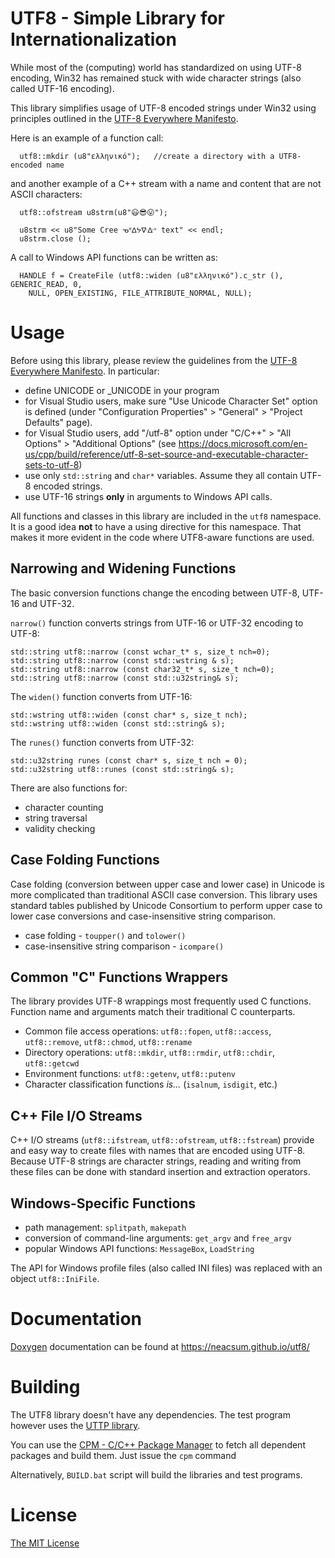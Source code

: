 ﻿UTF8 - Simple Library for Internationalization
=============================================

While most of the (computing) world has standardized on using UTF-8 encoding,
Win32 has remained stuck with wide character strings (also called UTF-16 encoding).

This library simplifies usage of UTF-8 encoded strings under Win32 using principles outlined in the [UTF-8 Everywhere Manifesto](http://utf8everywhere.org/).

Here is an example of a function call:
````
  utf8::mkdir (u8"ελληνικό");   //create a directory with a UTF8-encoded name
````
and another example of a C++ stream with a name and content that are not ASCII characters:
````
  utf8::ofstream u8strm(u8"😃😎😛");

  u8strm << u8"Some Cree ᓀᐦᐃᔭᐍᐏᐣ text" << endl;
  u8strm.close ();
````

A call to Windows API functions can be written as:
````
  HANDLE f = CreateFile (utf8::widen (u8"ελληνικό").c_str (), GENERIC_READ, 0,
    NULL, OPEN_EXISTING, FILE_ATTRIBUTE_NORMAL, NULL);
````

# Usage #
Before using this library, please review the guidelines from the
[UTF-8 Everywhere Manifesto](http://utf8everywhere.org/). In particular:
- define UNICODE or _UNICODE in your program
- for Visual Studio users, make sure "Use Unicode Character Set" option is defined
  (under "Configuration Properties" > "General" > "Project Defaults" page).
- for Visual Studio users, add "/utf-8" option under "C/C++" > "All Options" >
  "Additional Options" (see https://docs.microsoft.com/en-us/cpp/build/reference/utf-8-set-source-and-executable-character-sets-to-utf-8)
- use only `std::string` and `char*` variables. Assume they all contain UTF-8
  encoded strings.
- use UTF-16 strings **only** in arguments to Windows API calls.

All functions and classes in this library are included in the `utf8` namespace.
It is a good idea **not** to have a using directive for this namespace. That makes it
more evident in the code where UTF8-aware functions are used.

## Narrowing and Widening Functions ##
The basic conversion functions change the encoding between UTF-8, UTF-16 and UTF-32.

`narrow()` function converts strings from UTF-16 or UTF-32 encoding to UTF-8:
````
std::string utf8::narrow (const wchar_t* s, size_t nch=0);
std::string utf8::narrow (const std::wstring & s);
std::string utf8::narrow (const char32_t* s, size_t nch=0);
std::string utf8::narrow (const std::u32string& s);	
````

The `widen()` function converts from UTF-16:
````
std::wstring utf8::widen (const char* s, size_t nch);
std::wstring utf8::widen (const std::string& s);
````
The `runes()` function converts from UTF-32:
````
std::u32string runes (const char* s, size_t nch = 0);
std::u32string utf8::runes (const std::string& s);
````

There are also functions for:
- character counting
- string traversal
- validity checking

## Case Folding Functions ##
Case folding (conversion between upper case and lower case) in Unicode is more complicated than traditional
ASCII case conversion. This library uses standard tables published by Unicode Consortium to perform upper
case to lower case conversions and case-insensitive string comparison.

- case folding - `toupper()` and `tolower()`
- case-insensitive string comparison - `icompare()`

## Common "C" Functions Wrappers
The library provides UTF-8 wrappings most frequently used C functions. Function name and arguments match their
traditional C counterparts.
- Common file access operations: `utf8::fopen`, `utf8::access`, `utf8::remove`, `utf8::chmod`, `utf8::rename`
- Directory operations: `utf8::mkdir`, `utf8::rmdir`, `utf8::chdir`, `utf8::getcwd`
- Environment functions: `utf8::getenv`, `utf8::putenv`
- Character classification functions *is...* (`isalnum`, `isdigit`, etc.)

## C++ File I/O Streams ##
C++ I/O streams (`utf8::ifstream`, `utf8::ofstream`, `utf8::fstream`) provide and easy way to create files
with names that are encoded using UTF-8. Because UTF-8 strings are character strings, reading and writing from these files can be done with standard insertion and extraction operators.

## Windows-Specific Functions ##
- path management: `splitpath`, `makepath`
- conversion of command-line arguments: `get_argv` and `free_argv`
- popular Windows API functions: `MessageBox`, `LoadString`

The API for Windows profile files (also called INI files) was replaced with an object `utf8::IniFile`.

# Documentation #
[Doxygen](http://www.doxygen.nl/) documentation can be found at https://neacsum.github.io/utf8/
 
# Building #
The UTF8 library doesn't have any dependencies. The test program however uses
the [UTTP library](https://github.com/neacsum/utpp).

You can use the [CPM - C/C++ Package Manager](https://github.com/neacsum/cpm) to fetch all dependent packages and build them. Just issue the `cpm` command

Alternatively, `BUILD.bat` script will build the libraries and test programs.

# License #
[The MIT License](https://github.com/neacsum/utf8/blob/master/LICENSE)
